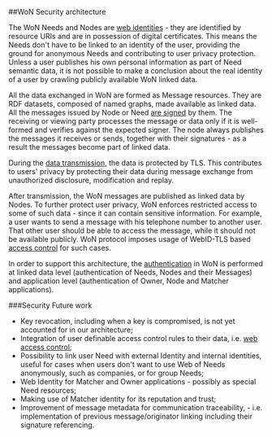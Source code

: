 ##WoN Security architecture


The WoN Needs and Nodes are [web identities](doc/web-identity.md) - they are identified by 
resource URIs and are in possession of digital certificates. This means the Needs don't have to be linked to an 
identity of the user, providing the ground for anonymous Needs and contributing to user privacy protection. Unless a 
user publishes his own personal information as part of Need semantic data, it is not possible to make a conclusion 
about the real identity of a user by crawling publicly available WoN linked data. 


All the data exchanged in WoN are formed as Message resources. They are RDF datasets, composed of named graphs, made 
available as linked data. All the messages issued by Node or Need [are signed](doc/message-signatures.md) by them. 
The receiving or viewing party processes the message or data only if it is well-formed and verifies against the 
expected signer. The node always publishes the messages it receives or sends, together with their signatures - as a 
result the messages become part of linked data.


During the [data transmission](doc/data-channels.md), the data is protected by TLS. This contributes to users' 
privacy by protecting their data during message exchange from unauthorized disclosure, modification and replay. 


After transmission, the WoN messages are published as linked data by Nodes. To further protect user privacy, WoN 
enforces restricted access to some of such data - since it can contain sensitive information. For example, a user 
wants to send a message with his telephone number to another user. That other user should be able to access the 
message, while it should not be available publicly. WoN protocol imposes usage of WebID-TLS based 
[access control](doc/access-control.md) for such cases.

In order to support this architecture, the [authentication](doc/authentication.md) in WoN is performed at 
linked data level (authentication of Needs, Nodes and their Messages) and application level (authentication of Owner, 
Node and Matcher applications). 

###Security Future work
* Key revocation, including when a key is compromised, is not yet accounted for in our architecture;
*	Integration of user definable access control rules to their data, i.e. 
[web access control](https://www.w3.org/wiki/WebAccessControl);
*	Possibility to link user Need with external Identity and internal identities, useful for cases when users don't 
want to use Web of Needs anonymously, such as companies, or for group Needs;
* Web Identity for Matcher and Owner applications - possibly as special Need resources;
*	Making use of Matcher identity for its reputation and trust;
* Improvement of message metadata for communication traceability, - i.e. implementation of previous 
message/originator linking including their signature referencing.
